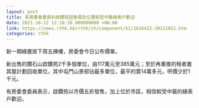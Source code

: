 ```yaml
---
layout: post
title: 有房委會委員料啟鑽苑因售價及位置較受中籤綠表戶歡迎
date: 2021-10-22 12:18:10.000000000 +08:00
link: https://news.rthk.hk/rthk/ch/component/k2/1616422-20211022.htm
categories: rthk
---
```


新一期綠置居下周五揀樓，房委會今日公布價單。

新出售的鑽石山啟鑽苑2千多個單位，由117萬元至385萬元；至於再重推的租者置其屋計劃回收單位，其中屯門山景邨佔最多單位，最平的賣14萬多元，呎價少於1千元。

有房委會委員表示，啟鑽苑以市價五折發售，加上位於市區，相信較受中籤的綠表戶歡迎。
